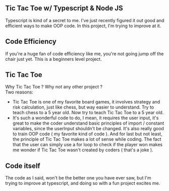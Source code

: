 ## Tic Tac Toe w/ Typescript & Node JS

Typescript is kind of a secret to me. I've just recently figured it out good and efficient ways to make OOP code. In this project, I'm trying to improve at it.

## Code Efficiency
If you're a huge fan of code efficiency like me, you're not going jump off the chair just yet. This is a beginners level project.

## Tic Tac Toe
Why Tic Tac Toe ? Why not any other project ?  
Two reasons:
* Tic Tac Toe is one of my favorite board games, it involves strategy and risk calculation, just like chess, but way easier to understand. Try to teach chess to a 5 year old. Now try to teach Tic Tac Toe to a 5 year old.
* It's such a wonderful code to do, I mean, it requires the user input, it's great to make the coder understand basic principles of import / constant variables, since the userInput shouldn't be changed. It's also really good to train OOP code ( my favorite kind of code ). And for last but not least, the principle of Tic Tac Toe makes a lot of sense while coding. The fact that the user can simply use a for loop to check if the player won makes me wonder if Tic Tac Toe wasn't created by coders ( that's a joke ).

## Code itself
The code as I said, won't be the better one you have ever saw, but I'm trying to improve at typescript, and doing so with a fun project excites me.